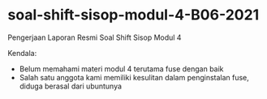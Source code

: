 # soal-shift-sisop-modul-4-B06-2021
Pengerjaan Laporan Resmi Soal Shift Sisop Modul 4

Kendala:
- Belum memahami materi modul 4 terutama fuse dengan baik
- Salah satu anggota kami memiliki kesulitan dalam penginstalan fuse, diduga berasal dari ubuntunya
